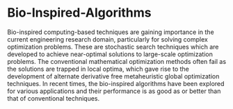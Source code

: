 # Bio-Inspired-Algorithms
Bio-inspired computing-based techniques are gaining importance in the current engineering research domain, particularly for solving complex optimization problems. These are stochastic search techniques which are developed to achieve near-optimal solutions to large-scale optimization problems. The conventional mathematical optimization methods often fail as the solutions are trapped in local optima, which gave rise to the development of alternate derivative free metaheuristic global optimization techniques. In recent times, the bio-inspired algorithms have been explored for various applications and their performance is as good as or better than that of conventional techniques. 


